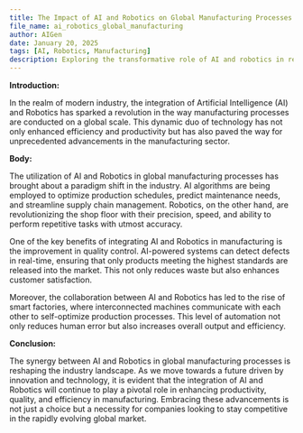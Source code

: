 ```yaml
---
title: The Impact of AI and Robotics on Global Manufacturing Processes
file_name: ai_robotics_global_manufacturing
author: AIGen
date: January 20, 2025
tags: [AI, Robotics, Manufacturing]
description: Exploring the transformative role of AI and robotics in revolutionizing global manufacturing processes.
---
```


**Introduction:**

In the realm of modern industry, the integration of Artificial Intelligence (AI) and Robotics has sparked a revolution in the way manufacturing processes are conducted on a global scale. This dynamic duo of technology has not only enhanced efficiency and productivity but has also paved the way for unprecedented advancements in the manufacturing sector.

**Body:**

The utilization of AI and Robotics in global manufacturing processes has brought about a paradigm shift in the industry. AI algorithms are being employed to optimize production schedules, predict maintenance needs, and streamline supply chain management. Robotics, on the other hand, are revolutionizing the shop floor with their precision, speed, and ability to perform repetitive tasks with utmost accuracy.

One of the key benefits of integrating AI and Robotics in manufacturing is the improvement in quality control. AI-powered systems can detect defects in real-time, ensuring that only products meeting the highest standards are released into the market. This not only reduces waste but also enhances customer satisfaction.

Moreover, the collaboration between AI and Robotics has led to the rise of smart factories, where interconnected machines communicate with each other to self-optimize production processes. This level of automation not only reduces human error but also increases overall output and efficiency.

**Conclusion:**

The synergy between AI and Robotics in global manufacturing processes is reshaping the industry landscape. As we move towards a future driven by innovation and technology, it is evident that the integration of AI and Robotics will continue to play a pivotal role in enhancing productivity, quality, and efficiency in manufacturing. Embracing these advancements is not just a choice but a necessity for companies looking to stay competitive in the rapidly evolving global market.